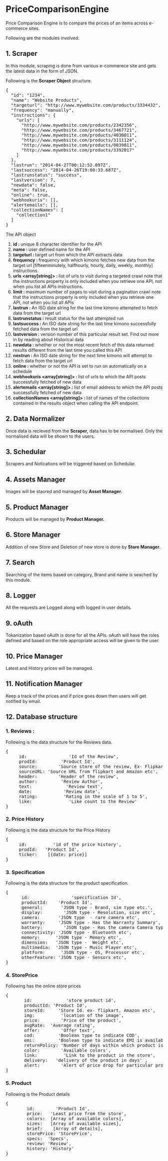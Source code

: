 # PriceComparisonEngine
Price Comparison Engine is to compare the prices of an items across e-commerce sites.

Following are the modules involved.
## 1. Scraper
In this module, scraping is done from various e-commerece site and gets the latest data in the form of JSON.

Following is the <b>Scraper Object</b> structure.

<pre>
{
  "id": "1234",
  "name": "Website Products",
  "targeturl": "http://www.mywebsite.com/products/3334432",
  "frequency": "manually",
  "instructions": {
    "urls": [
      "http://www.mywebsite.com/products/2342356",
      "http://www.mywebsite.com/products/3467721",
      "http://www.mywebsite.com/products/4030011",
      "http://www.mywebsite.com/products/3111124",
      "http://www.mywebsite.com/products/0039811",
      "http://www.mywebsite.com/products/3392017"
    ]
  },
  "lastrun": "2014-04-27T00:12:52.097Z",
  "lastsuccess": "2014-04-26T19:00:33.687Z",
  "lastrunstatus": "success",
  "lastversion": 7,
  "newdata": false,
  "meta": false,
  "online": true,
  "webhookuris": [],
  "alertemails": [],
  "collectionNames": [
    "collection1"
  ]
}
</pre>
The API object

1. <b>id <string> : </b> unique 8 character identifier for the API
2. <b>name <string> : </b> user defined name for the API
3. <b>targeturl <string> : </b> target url from which the API extracts data
4. <b>frequency <string> : </b> frequency with which kimono fetches new data from the target url [fifteenminutely, halfhourly, hourly, daily, weekly, monthly]
instructions.
5. <b>urls <array[string]> : </b> list of urls to visit during a targeted crawl
note that the instructions property is only included when you retrieve one API, not when you list all APIs
instructions.
6. <b>limit <number> : </b> maximum number of pages to visit during a pagination crawl
note that the instructions property is only included when you retrieve one API, not when you list all APIs
7. <b>lastrun <date> : </b> An ISO date string for the last time kimono attempted to fetch data from the target url
8. <b>lastrunstatus <string> : </b> result status for the last attempted run
9. <b>lastsuccess <date> : </b> An ISO date string for the last time kimono successfully fetched data from the target url
10. <b>lastversion <number> : </b> version number of this particular result set. Find out more in by reading about Historical data
11. <b>newdata <boolean> : </b> whether or not the most recent fetch of this data returned results different from the last time you called this API
12. <b>nextrun <string> : </b> An ISO date string for the next time kimono will attempt to fetch data from the target url
13. <b>online <boolean> : </b> whether or not the API is set to run on automatically on a schedule
14. <b>webhookuris <array[string]> : </b> list of urls to which the API posts successfully fetched of new data
15. <b>alertemails <array[string]> : </b> list of email address to which the API posts successfully fetched of new data
16. <b>collectionNames <array[string]> : </b> list of names of the collections contained in the results object when calling the API endpoint.

## 2. Data Normalizer
Once data is recieved from the <b>Scraper,</b> data has to be normalised. Only the normalised data will be shown to the users.

## 3. Schedular
Scrapers and Notications will be triggered based on Schedular.

## 4. Assets Manager
Images will be staored and managed by <b>Asset Manager.</b>

## 5. Product Manager
Products will be managed by <b>Product Manager.</b>

## 6. Store Manager
Addition of new Store and Deletion of new store is done by <b>Store Manager.</b>

## 7. Search
Searching of the items based on category, Brand and name is seached by this module.

## 8. Logger
All the requests are Logged along with logged in user details.

## 9. oAuth
Tokanization based oAuth is done for all the APIs. oAuth will have the roles defined and based on the role appropriate access will be given to the user.

## 10. Price Manager
Latest and History prices will be managed. 

## 11. Notification Manager
Keep a track of the prices and if price goes down then users will get notified by email.

## 12. Database structure

### 1. Reviews : 
Following is the data structure for the Reviews data.
<pre>
{
     id:                'Id of the Review',
     prodId:         'Product Id',
     source:        'Source store of the review, Ex- Flipkart, Amazon etc',
     sourceURL: 'Source URL from flipkart and Amazon etc',
     header:        'Header of the review',
     author:         'Review Author',
     text:             'Review text',
     date:            'Review date',
     rating:          'Rating in the scale of 1 to 5', 
     like:              'Like count to the Review'    
}
</pre>

### 2. Price History
Following is the data structure for the Price History
<pre>
{
     id:          'id of the price history',
     prodId:   'Product Id',
     ticker:    [{date: price}]                 
}
</pre>

### 3. Specification
Following is the data structure for the product specification.
<pre>
{
      id:                'specification Id',
      productId:    'Product Id',
      general:       'JSON type - Brand, sim type etc.',
      display:        'JSON type - Resolution, size etc',
      camera:       'JSON type  - rare camera etc',
      warranty:     'JSON type - Has the Warranty Summary',
      battery:        'JSON type - Has the camera Camera type',
      connectivity: 'JSON type - Bluetooth etc',
      memory:      'JSON type - Memory etc',
      dimension:   'JSON type -  Weight etc',
      multimedia:  'JSON type - Music Player etc',
      platform:      'JSON type - OS, Processor etc',
      otherFeature: 'JSON type - Sensors etc',
}
</pre>

### 4. StorePrice
Following has the online store prices
<pre>
{
       id:             'store product id',
       productId: 'Product Id',
       storeId:     'Store Id. ex- flipkart, Amazon etc',
       img:          'location of the image',
       price:        'Price of the product',
       avgRate:  'Average rating',
       offer:        'Offer text',
       cod:         'Boolean type to indicate COD',
       emi:         'Boolean type to indicate EMI is available or not',
       returnPolicy: 'Number of days within which product is accepted',
       color:        'Available colors',
       link:          'Link to the product in the store',
       delivery:   'delivery of the product in days' ,
       alert:        'Alert of price drop for particular product for a give store.'
}
</pre>

### 5. Product
Following is the Product details
<pre>
{
        id:        'Product Id',
        price:   'Least price from the store',
        colors:  [Array of available colors],
        sizes:   [Array of available sizes],
        brief:    [Array of details],
        storePrice: 'StorePrice',
        specs:  'Specs',
        review: 'Review',
        history: 'History'
}
</pre>
